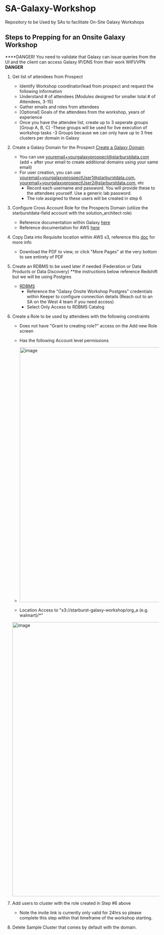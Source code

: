 # SA-Galaxy-Workshop

Repository to be Used by SAs to facilitate On-Site Galaxy Workshops

## Steps to Prepping for an Onsite Galaxy Workshop

****DANGER! You need to validate that Galaxy can issue queries from the UI and the client can access Galaxy IP/DNS from their work WIFI/VPN ****DANGER****

1. Get list of attendees from Prospect
   - Identify Workshop coordinator/lead from prospect and request the following information
   - Understand # of attendees [Modules designed for smaller total # of Attendees, 3-15]
   - Gather emails and roles from attendees
   - [Optional] Goals of the attendees from the workshop, years of experience
   - Once you have the attendee list, create up to 3 seperate groups [Group A, B, C]
        -These groups will be used for live execution of workshop tasks
        -3 Groups because we can only have up to 3 free clusters per domain in Galaxy
2. Create a Galaxy Domain for the Prospect [Create a Galaxy Domain ](https://www.starburst.io/platform/starburst-galaxy/start/)
   - You can use youremail+yourgalaxyprospect@starburstdata.com (add + after your email to create additional domains using your same email)
   - For user creation, you can use youremail+yourgalaxyprospectUser1@starburstdata.com, youremail+yourgalaxyprospectUser2@starburstdata.com, etc
        - Record each username and password. You will provide these to the attendees yourself. Use a generic lab password.
        - The role assigned to these users will be created in step 6
3. Configure Cross Account Role for the Prospects Domain (utilize the starburstdata-field account with the solution_architect role)
   - Reference documentation within Galaxy [here](https://docs.starburst.io/starburst-galaxy/cloud-settings/aws.html)
   - Reference documentation for AWS [here](https://docs.starburst.io/starburst-galaxy/security/external-aws.html#cross-account-iam-role)
4. Copy Data into Requisite location within AWS s3, reference this [doc](https://github.com/starburstdata/SA-Galaxy-Workshop/blob/main/Module_Zero-Pre-Work/AWS_S3_Setup.pdf) for more info
   - Download the PDF to view, or click "More Pages" at the very bottom to see entirety of PDF
5. Create an RDBMS to be used later if needed (Federation or Data Products or Data Discovery) **the instructions below reference Redshift but we will be using Postgres
   - [RDBMS](https://github.com/starburstdata/SA-Galaxy-Workshop/blob/main/Module_One-Galaxy-Overview/Create_Database_Catalog_Galaxy.pdf)
      - Reference the "Galaxy Onsite Workshop Postgres" credentials within Keeper to configure connection details (Reach out to an SA on the West 4 team if you need access)
      - Select Only Access to RDBMS Catalog
6. Create a Role to be used by attendees with the following constraints
   - Does not have "Grant to creating role?" access on the Add new Role screen
   - Has the following Account level permissions
   - <img width="836" alt="image" src="https://github.com/starburstdata/SA-Galaxy-Workshop/assets/115039992/90531608-79d2-4954-8c2b-6c1ea0acc536">

   - Location Access to "s3://starburst-galaxy-workshop/org_a (e.g. walmart)/*"
  
   <img width="899" alt="image" src="https://github.com/starburstdata/SA-Galaxy-Workshop/assets/115039992/3d92dfbe-8476-439e-bf7f-46a44ab51d91">

7. Add users to cluster with the role created in Step #6 above
     - Note the invite link is currently only valid for 24hrs so please complete this step within that timeframe of the workshop starting.
8. Delete Sample Cluster that comes by default with the domain.
   
